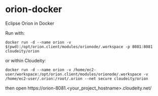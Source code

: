 # orion-docker
Eclipse Orion in Docker

Run with:
```
docker run -d --name orion -v $(pwd):/opt/orion.client/modules/orionode/.workspace -p 8081:8081 cloudeity/orion
```
or within Cloudeity:
```
docker run -d --name orion -v /home/ec2-user/workspace:/opt/orion.client/modules/orionode/.workspace -v /home/ec2-user/.orion:/root/.orion --net secure cloudeity/orion
```

then open https://orion-8081.<your_project_hostname>.cloudeity.net/
